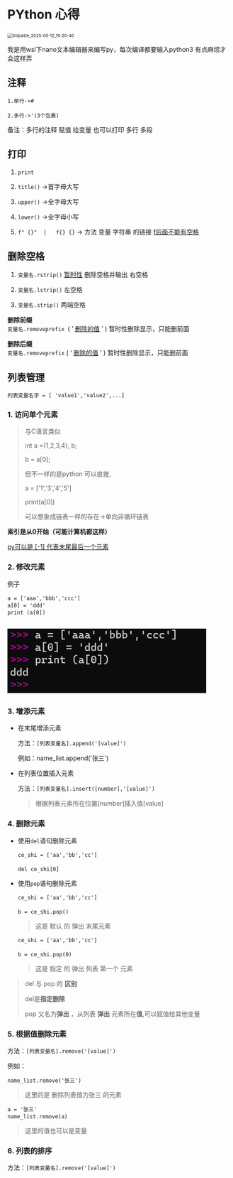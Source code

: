 # PYthon 心得



<img src="E:/book/Typora%E6%96%87%E6%A1%A3/PYthon%E5%BF%83%E5%BE%97.assets/Snipaste_2025-05-12_19-20-40-1747413043426-1.png" alt="Snipaste_2025-05-12_19-20-40" style="zoom: 67%;" />

我是用wsl下nano文本编辑器来编写py，每次编译都要输入python3 有点麻烦才会这样弄



## **注释**
```
1.单行->#

2.多行->'(3个包裹)
```
备注：多行的注释 赋值 给变量 也可以打印 多行 多段

## **打印**
1. `print`

2. `title()` ->首字母大写

3. `upper()` ->全字母大写

4. `lower()` ->全字母小写

5. `f" {}"  |   f{} {}`   -> 方法 变量  字符串 的链接   <u>f后面不能有空格</u>

## **删除空格**

1. `变量名.rstrip()`   <u>暂时性</u> 删除空格并输出      右空格

2. `变量名.lstrip()`                                     左空格

3. `变量名.strip()`                                     两端空格
 
**删除前缀**		
`变量名.removeprefix `(   ‘ <u>删除的值</u> ’   )    暂时性删除显示，只能删前面

 **删除后缀**		
`变量名.removeprefix` (   ‘ <u>删除的值</u> ’   )    暂时性删除显示，只能删前面



## **列表管理**

	列表变量名字 = [ 'value1','value2',...]

### 1. 访问单个元素


>与C语言类似<br>
>
>	int a ={1,2,3,4}, b; <br>
>
>	b = a[0];<br>
>
>但不一样的是python 可以直接,<br> 
>
>	a = ['1','3','4','5']<br>
>
>	print(a[0]) <br>
>
>可以想象成链表一样的存在->单向非循环链表

**索引是从0开始（可能计算机都这样）**

<u>py可以是 [-1] 代表末尾最后一个元素</u> 


### 2. 修改元素

例子<br>
```
a = ['aaa','bbb','ccc']
a[0] = 'ddd'
print (a[0])
```
![](./PYthon心得.assets/Snipaste_2025-05-18_22-19-45.png "sdd") 
---
### 3. 增添元素
 
 - 在末尾增添元素
	
	方法：`[列表变量名].append('[value]')`
	
	例如：name_list.append('张三')

- 在列表位置插入元素

	方法：`[列表变量名].insert([number],'[value]')`
	>根据列表元素所在位置[number]插入值[value]

### 4. 删除元素

- 使用`del`语句删除元素
	
	```
	ce_shi = ['aa','bb','cc']

	del ce_shi[0]
	```

- 使用`pop`语句删除元素

	```
	ce_shi = ['aa','bb','cc']

	b = ce_shi.pop()
	```
	>这是 默认 的 弹出 末尾元素

	```
	ce_shi = ['aa','bb','cc']

	b = ce_shi.pop(0)
	```
	>这是 指定 的 弹出 列表 第一个 元素


>del 与 pop 的 **区别**
>
>del是**指定删除**
>
>pop 又名为**弹出** ，从列表 **弹出** 元素所在**值**,可以赋值给其他变量


### 5. 根据值删除元素

方法：`[列表变量名].remove('[value]')`

例如：
```
name_list.remove('张三')
```
>这里的是 删除列表值为张三 的元素

```
a = '张三'
name_list.remove(a) 
```
>这里的值也可以是变量 

### 6. 列表的排序

方法：`[列表变量名].remove('[value]')`